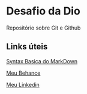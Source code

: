 # Desafio da Dio
Repositório sobre Git e Github

## Links úteis 
[Syntax Basica do MarkDown](https://www.markdownguide.org/basic-syntax/)

[Meu Behance](https://www.behance.net/salomaosilva)

[Meu Linkedin](https://www.linkedin.com/in/salomao-silva-55a41a15b/)
